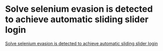 # Solve selenium evasion is detected to achieve automatic sliding slider login
[Solve selenium evasion is detected to achieve automatic sliding slider login](https://aiwithcloud.com/2022/09/19/solve_selenium_evasion_is_detected_to_achieve_automatic_sliding_slider_login/)